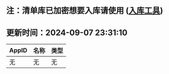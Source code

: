 ## 注：清单库已加密想要入库请使用 ([入库工具](https://github.com/BlankTMing/ManifestAutoUpdate/releases))

## 更新时间：2024-09-07 23:31:10
| AppID | 名称 | 类型  |
| :-------------------- | :----------------------------- | :----------- |
| 无 | 无 | 无 |
